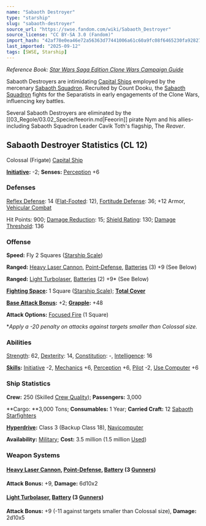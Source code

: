 ```yaml
---
name: "Sabaoth Destroyer"
type: "starship"
slug: "sabaoth-destroyer"
source_url: "https://swse.fandom.com/wiki/Sabaoth_Destroyer"
source_license: "CC BY-SA 3.0 (Fandom)"
import_hash: "42af78e0ea46e72a56363d77441006a61c60a9fc08f6465230fa9282709e4ca6"
last_imported: "2025-09-12"
tags: [SWSE, Starship]
---
```

*Reference Book: [Star Wars Saga Edition Clone Wars Campaign Guide](https://swse.fandom.com/wiki/Star_Wars_Saga_Edition_Clone_Wars_Campaign_Guide)*

Sabaoth Destroyers are intimidating [Capital Ships](https://swse.fandom.com/wiki/Capital_Ships) employed by the mercenary [Sabaoth Squadron](https://swse.fandom.com/wiki/Sabaoth_Squadron). Recruited by Count Dooku, the [Sabaoth Squadron](https://swse.fandom.com/wiki/Sabaoth_Squadron) fights for the Separatists in early engagements of the Clone Wars, influencing key battles.

Several Sabaoth Destroyers are eliminated by the [[03_Regole/03.02_Specie/feeorin.md|Feeorin]] pirate Nym and his allies- including Sabaoth Squadron Leader Cavik Toth's flagship, The *Reaver*.
## Sabaoth Destroyer Statistics (CL 12)
Colossal (Frigate) [Capital Ship](https://swse.fandom.com/wiki/Capital_Ship)

**[Initiative](https://swse.fandom.com/wiki/Initiative):** -2; **Senses:** [Perception](https://swse.fandom.com/wiki/Perception) +6
### Defenses
[Reflex Defense](https://swse.fandom.com/wiki/Reflex_Defense_(Vehicles)): 14 ([Flat-Footed](https://swse.fandom.com/wiki/Flat-Footed): 12), [Fortitude Defense](https://swse.fandom.com/wiki/Fortitude_Defense_(Vehicles)): 36; +12 Armor, [Vehicular Combat](https://swse.fandom.com/wiki/Vehicular_Combat)

Hit Points: 900; [Damage Reduction](https://swse.fandom.com/wiki/Damage_Reduction): 15; [Shield Rating](https://swse.fandom.com/wiki/Shield_Rating): 130; [Damage Threshold](https://swse.fandom.com/wiki/Damage_Threshold_(Vehicles)): 136
### Offense
**Speed:** Fly 2 Squares ([Starship Scale](https://swse.fandom.com/wiki/Starship_Scale))

**Ranged:** [Heavy Laser Cannon](https://swse.fandom.com/wiki/Heavy_Laser_Cannon), [Point-Defense](https://swse.fandom.com/wiki/Point-Defense), [Batteries](https://swse.fandom.com/wiki/Weapon_Batteries) (3) +9 (See Below)

**Ranged:** [Light Turbolaser](https://swse.fandom.com/wiki/Light_Turbolaser), [Batteries](https://swse.fandom.com/wiki/Batteries) (2) +9* (See Below)

**[Fighting Space](https://swse.fandom.com/wiki/Fighting_Space):** 1 Square ([Starship Scale](https://swse.fandom.com/wiki/Starship_Scale)); **[Total Cover](https://swse.fandom.com/wiki/Total_Cover)**

**[Base Attack Bonus](https://swse.fandom.com/wiki/Base_Attack_Bonus):** +2; **[Grapple](https://swse.fandom.com/wiki/Grapple):** +48

**Attack Options:** [Focused Fire](https://swse.fandom.com/wiki/Focused_Fire) (1 Square)

**Apply a -20 penalty on attacks against targets smaller than Colossal size.*
### Abilities
[Strength](https://swse.fandom.com/wiki/Strength): 62, [Dexterity](https://swse.fandom.com/wiki/Dexterity): 14, [Constitution](https://swse.fandom.com/wiki/Constitution): -, [Intelligence](https://swse.fandom.com/wiki/Intelligence): 16

**[Skills](https://swse.fandom.com/wiki/Skills):** [Initiative](https://swse.fandom.com/wiki/Initiative) -2, [Mechanics](https://swse.fandom.com/wiki/Mechanics) +6, [Perception](https://swse.fandom.com/wiki/Perception) +6, [Pilot](https://swse.fandom.com/wiki/Pilot) -2, [Use Computer](https://swse.fandom.com/wiki/Use_Computer) +6
### Ship Statistics
**Crew:** 250 (Skilled [Crew Quality](https://swse.fandom.com/wiki/Crew_Quality)); **Passengers:** 3,000

**Cargo: **3,000 Tons; **Consumables:** 1 Year; **Carried Craft:** 12 [Sabaoth Starfighters](https://swse.fandom.com/wiki/Sabaoth_Starfighters)

**[Hyperdrive](https://swse.fandom.com/wiki/Hyperdrive):** Class 3 (Backup Class 18), [Navicomputer](https://swse.fandom.com/wiki/Navicomputer)

**Availability:** [Military](https://swse.fandom.com/wiki/Military); **Cost:** 3.5 million (1.5 million [Used](https://swse.fandom.com/wiki/Used))

### Weapon Systems

#### **[Heavy Laser Cannon](https://swse.fandom.com/wiki/Heavy_Laser_Cannon), [Point-Defense](https://swse.fandom.com/wiki/Point-Defense), [Battery](https://swse.fandom.com/wiki/Battery) (3 [Gunners](https://swse.fandom.com/wiki/Gunners))**
**Attack Bonus:** +9, **Damage:** 6d10x2
#### **[Light Turbolaser](https://swse.fandom.com/wiki/Light_Turbolaser), [Battery](https://swse.fandom.com/wiki/Battery) (3 [Gunners](https://swse.fandom.com/wiki/Gunners))**
**Attack Bonus:** +9 (-11 against targets smaller than Colossal size), **Damage:** 2d10x5